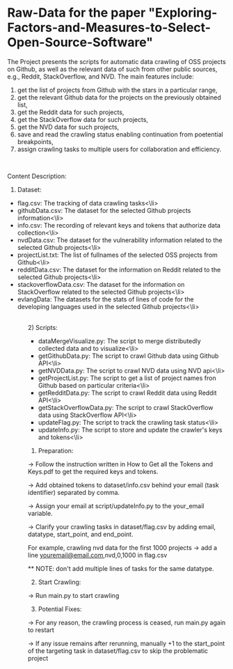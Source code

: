 # Raw-Data for the paper "Exploring-Factors-and-Measures-to-Select-Open-Source-Software"

<p>The Project presents the scripts for automatic data crawling of OSS projects on Github, as well as the relevant data of such from other public sources, e.g., Reddit, StackOverflow, and NVD. The main features include: 
   <ol>
   <li>get the list of projects from Github with the stars in a particular range, </li>
   <li>get the relevant Github data for the projects on the previously obtained list, </li>
   <li>get the Reddit data for such projects, </li>
   <li>get the StackOverflow data for such projects, </li>
   <li>get the NVD data for such projects, </li>
   <li>save and read the crawling status enabling continuation from poetential breakpoints, </li>
   <li>assign crawling tasks to multiple users for collaboration and efficiency.</li>
   </ol>
</p>
</br>

Content Description:

1) Dataset:<br>
<p>
<ul>
<li>flag.csv: The tracking of data crawling tasks<\li>
<li>githubData.csv: The dataset for the selected Github projects information<\li>
<li>info.csv: The recording of relevant keys and tokens that authorize data collection<\li>
<li>nvdData.csv: The dataset for the vulnerability information related to the selected Github projects<\li>
<li>projectList.txt: The list of fullnames of the selected OSS projects from Github<\li>
<li>redditData.csv: The dataset for the information on Reddit related to the selected Github projects<\li>
<li>stackoverflowData.csv: The dataset for the information on StackOverflow related to the selected Github projects<\li>
<li>evlangData: The datasets for the stats of lines of code for the developing languages used in the selected Github projects<\li>
<ul>
   </p>
<br>
2) Scripts:<br>
   
<ul>
   <li>dataMergeVisualize.py: The script to merge distributedly collected data and to visualize<\li>
   <li>getGithubData.py: The script to crawl Github data using Github API<\li>
   <li>getNVDData.py: The script to crawl NVD data using NVD api<\li>
   <li>getProjectList.py: The script to get a list of project names fron Github based on particular criteria<\li>
   <li>getRedditData.py: The script to crawl Reddit data using Reddit API<\li>
   <li>getStackOverflowData.py: The  script to crawl StackOverflow data using StackOverflow API<\li>
   <li>updateFlag.py: The script to track the crawling task status<\li>
   <li>updateInfo.py: The script to store and update the crawler's keys and tokens<\li>
</ul>


1. Preparation:

-> Follow the instruction written in How to Get all the Tokens and Keys.pdf to get the required keys and tokens.

-> Add obtained tokens to dataset/info.csv behind your email (task identifier) separated by comma.

-> Assign your email at script/updateInfo.py to the your_email variable.

-> Clarify your crawling tasks in dataset/flag.csv by adding email, datatype, start_point, and end_point.

   For example, crawling nvd data for the first 1000 projects -> add a line youremail@email.com,nvd,0,1000 in flag.csv
   
** NOTE: don't add multiple lines of tasks for the same datatype.

2. Start Crawling:

-> Run main.py to start crawling

3. Potential Fixes:

-> For any reason, the crawling process is ceased, run main.py again to restart

-> If any issue remains after rerunning, manually +1 to the start_point of the targeting task in dataset/flag.csv to skip the problematic project
